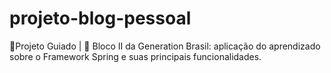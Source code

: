 # projeto-blog-pessoal
📏Projeto Guiado | 📕 Bloco II da Generation Brasil: aplicação do aprendizado sobre o Framework Spring e suas principais funcionalidades.
